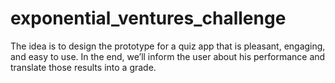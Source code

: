 # exponential_ventures_challenge
The idea is to design the prototype for a quiz app that is pleasant, engaging, and easy to use. In the end, we’ll inform the user about his performance and translate those results into a grade.

